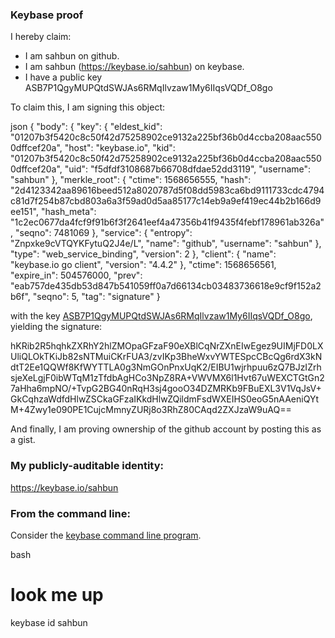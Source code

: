 ### Keybase proof

I hereby claim:

  * I am sahbun on github.
  * I am sahbun (https://keybase.io/sahbun) on keybase.
  * I have a public key ASB7P1QgyMUPQtdSWJAs6RMqIlvzaw1My6IIqsVQDf_O8go

To claim this, I am signing this object:

json
{
  "body": {
    "key": {
      "eldest_kid": "01207b3f5420c8c50f42d75258902ce9132a225bf36b0d4ccba208aac5500dffcef20a",
      "host": "keybase.io",
      "kid": "01207b3f5420c8c50f42d75258902ce9132a225bf36b0d4ccba208aac5500dffcef20a",
      "uid": "f5dfdf3108687b66708dfdae52dd3119",
      "username": "sahbun"
    },
    "merkle_root": {
      "ctime": 1568656555,
      "hash": "2d4123342aa89616beed512a8020787d5f08dd5983ca6bd9111733cdc4794c81d7f254b87cbd803a6a3f59ad0d5aa85177c14eb9a9ef419ec44b2b166d9ee151",
      "hash_meta": "1c2ec0677da4fcf9f91b6f3f2641eef4a47356b41f9435f4febf178961ab326a",
      "seqno": 7481069
    },
    "service": {
      "entropy": "Znpxke9cVTQYKFytuQ2J4e/L",
      "name": "github",
      "username": "sahbun"
    },
    "type": "web_service_binding",
    "version": 2
  },
  "client": {
    "name": "keybase.io go client",
    "version": "4.4.2"
  },
  "ctime": 1568656561,
  "expire_in": 504576000,
  "prev": "eab757de435db53d847b541059ff0a7d66134cb03483736618e9cf9f152a2b6f",
  "seqno": 5,
  "tag": "signature"
}


with the key [ASB7P1QgyMUPQtdSWJAs6RMqIlvzaw1My6IIqsVQDf_O8go](https://keybase.io/sahbun), yielding the signature:


hKRib2R5hqhkZXRhY2hlZMOpaGFzaF90eXBlCqNrZXnEIwEgez9UIMjFD0LXUliQLOkTKiJb82sNTMuiCKrFUA3/zvIKp3BheWxvYWTESpcCBcQg6rdX3kNdtT2Ee1QQWf8KfWYTTLA0g3NmGOnPnxUqK2/EIBU1wjrhpuu6zQ7BJzIZrhsjeXeLgjF0ibWTqM1zTfdbAgHCo3NpZ8RA+VWVMX6l1Hvt67uWEXCTGtGn27aHha6mpNO/+TvpG2BG40nRqH3sj4gooO34DZMRKb9FBuEXL3V1VqJsV+GkCqhzaWdfdHlwZSCkaGFzaIKkdHlwZQildmFsdWXEIHS0eoG5nAAeniQYtM+4Zwy1e090PE1CujcMmnyZURj8o3RhZ80CAqd2ZXJzaW9uAQ==



And finally, I am proving ownership of the github account by posting this as a gist.

### My publicly-auditable identity:

https://keybase.io/sahbun

### From the command line:

Consider the [keybase command line program](https://keybase.io/download).

bash
# look me up
keybase id sahbun
